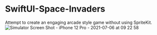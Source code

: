 # SwiftUI-Space-Invaders
Attempt to create an engaging arcade style game without using SpriteKit.
![Simulator Screen Shot - iPhone 12 Pro - 2021-07-06 at 09 22 58](https://user-images.githubusercontent.com/28531092/124635109-ecab0600-de3b-11eb-98fc-2d236d32213d.png)

